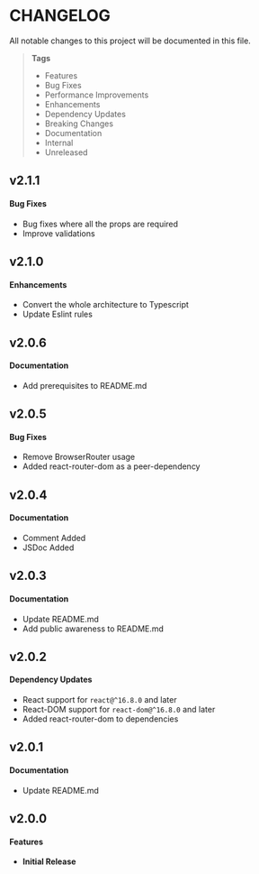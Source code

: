 # CHANGELOG

All notable changes to this project will be documented in this file.

> **Tags**
>
> - Features
> - Bug Fixes
> - Performance Improvements
> - Enhancements
> - Dependency Updates
> - Breaking Changes
> - Documentation
> - Internal
> - Unreleased

## v2.1.1

#### Bug Fixes

- Bug fixes where all the props are required
- Improve validations

## v2.1.0

#### Enhancements

- Convert the whole architecture to Typescript
- Update Eslint rules

## v2.0.6

#### Documentation

- Add prerequisites to README.md

## v2.0.5

#### Bug Fixes

- Remove BrowserRouter usage
- Added react-router-dom as a peer-dependency

## v2.0.4

#### Documentation

- Comment Added
- JSDoc Added

## v2.0.3

#### Documentation

- Update README.md
- Add public awareness to README.md

## v2.0.2

#### Dependency Updates

- React support for `react@^16.8.0` and later
- React-DOM support for `react-dom@^16.8.0` and later
- Added react-router-dom to dependencies

## v2.0.1

#### Documentation

- Update README.md

## v2.0.0

#### Features

- **Initial Release**
